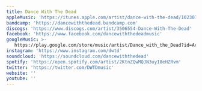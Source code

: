 ```yaml
---
title: Dance With The Dead
appleMusic: 'https://itunes.apple.com/artist/dance-with-the-dead/1023072870'
bandcamp: 'https://dancewiththedead.bandcamp.com'
discogs: 'https://www.discogs.com/artist/3506554-Dance-With-The-Dead'
facebook: 'https://www.facebook.com/dancewiththedeadmusic'
googleMusic: >-
   https://play.google.com/store/music/artist/Dance_with_the_Dead?id=Acdvdfajav656htdiwvp256k6ae
instagram: 'https://www.instagram.com/dwtd'
soundcloud: 'https://soundcloud.com/dancewiththedead'
spotify: 'https://open.spotify.com/artist/2KtnZQwMQJN3uyI8eHZRvm'
twitter: 'https://twitter.com/DWTDmusic'
website: ''
youtube: ''
---
```

